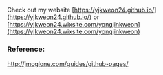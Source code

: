 Check out my website [https://yjkweon24.github.io/](https://yjkweon24.github.io/) or [https://yjkweon24.wixsite.com/yongjinkweon](https://yjkweon24.wixsite.com/yongjinkweon)

### Reference: 

http://jmcglone.com/guides/github-pages/
